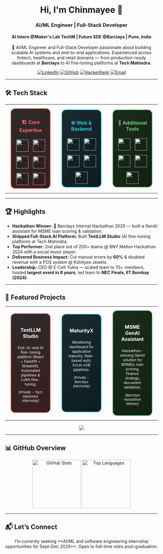 <h1 align="center">Hi, I'm Chinmayee 👋</h1>
<h3 align="center">AI/ML Engineer | Full-Stack Developer</h3>
<h4 align="center">AI Intern @Maker's Lab TechM | Future SDE @Barclays | Pune, India</h4>

<p align="center">
  🚀 AI/ML Engineer and Full-Stack Developer passionate about building scalable AI systems and end-to-end applications.  
  Experienced across fintech, healthcare, and retail domains — from production-ready dashboards at <b>Barclays</b> to AI fine-tuning platforms at <b>Tech Mahindra</b>.
</p>

<p align="center">
<a href="https://linkedin.com/in/chinmayee-randive" target="_blank"><img src="https://img.shields.io/badge/LinkedIn-0077B5?style=for-the-badge&logo=linkedin&logoColor=white" alt="LinkedIn"/></a>
<a href="https://github.com/chinmayee-s-r" target="_blank"><img src="https://img.shields.io/badge/GitHub-100000?style=for-the-badge&logo=github&logoColor=white" alt="GitHub"/></a>
<a href="https://www.hackerrank.com/chinmayeer" target="_blank"><img src="https://img.shields.io/badge/HackerRank-2EC866?style=for-the-badge&logo=HackerRank&logoColor=white" alt="HackerRank"/></a>
<a href="mailto:chinmayee.randive.official@gmail.com"><img src="https://img.shields.io/badge/Email-D14836?style=for-the-badge&logo=gmail&logoColor=white" alt="Email"/></a>
</p>

---

## 🛠 Tech Stack

<div align="center">
<table width="100%">
<tr>
<td align="center" width="33%">
<div style="border: 2px solid #FF6B6B; border-radius: 15px; padding: 10px; margin: 10px; background: linear-gradient(135deg, #2C2C2C, #3A1C1C);">
<h4 style="color:#FF6B6B;">🏗️ Core Expertise</h4>
<div style="display:flex; justify-content:center; gap:15px; flex-wrap:wrap;">
<img src="https://cdn.jsdelivr.net/gh/devicons/devicon/icons/python/python-original.svg" width="40" height="40" title="Python"/>
<img src="https://cdn.jsdelivr.net/gh/devicons/devicon/icons/java/java-original.svg" width="40" height="40" title="Java"/>
<img src="https://cdn.jsdelivr.net/gh/devicons/devicon/icons/react/react-original.svg" width="40" height="40" title="React"/>
<img src="https://cdn.jsdelivr.net/gh/devicons/devicon/icons/fastapi/fastapi-original.svg" width="40" height="40" title="FastAPI"/>
<img src="https://cdn.jsdelivr.net/gh/devicons/devicon/icons/mysql/mysql-original.svg" width="40" height="40" title="MySQL"/>
<img src="https://cdn.jsdelivr.net/gh/devicons/devicon/icons/pytorch/pytorch-original.svg" width="40" height="40" title="PyTorch"/>
</div>
</div>
</td>

<td align="center" width="33%">
<div style="border: 2px solid #26C6DA; border-radius: 15px; padding: 10px; margin: 10px; background: linear-gradient(135deg, #1A2A2F, #0D1C1F);">
<h4 style="color:#26C6DA;">🌐 Web & Backend</h4>
<div style="display:flex; justify-content:center; gap:15px; flex-wrap:wrap;">
<img src="https://cdn.jsdelivr.net/gh/devicons/devicon/icons/angular/angular-original.svg" width="40" height="40" title="Angular"/>
<img src="https://cdn.jsdelivr.net/gh/devicons/devicon/icons/javascript/javascript-original.svg" width="40" height="40" title="JavaScript"/>
<img src="https://cdn.jsdelivr.net/gh/devicons/devicon/icons/typescript/typescript-original.svg" width="40" height="40" title="TypeScript"/>
<img src="https://cdn.jsdelivr.net/gh/devicons/devicon/icons/sqlite/sqlite-original.svg" width="40" height="40" title="SQLite"/>
<img src="https://cdn.jsdelivr.net/gh/devicons/devicon/icons/oracle/oracle-original.svg" width="40" height="40" title="Oracle"/>
</div>
</div>
</td>

<td align="center" width="33%">
<div style="border: 2px solid #6BCF7F; border-radius: 15px; padding: 10px; margin: 10px; background: linear-gradient(135deg, #1C2B1C, #122112);">
<h4 style="color:#6BCF7F;">🧩 Additional Tools</h4>
<div style="display:flex; justify-content:center; gap:15px; flex-wrap:wrap;">
<img src="https://cdn.jsdelivr.net/gh/devicons/devicon/icons/mongodb/mongodb-original.svg" width="40" height="40" title="MongoDB"/>
<img src="https://cdn.jsdelivr.net/gh/devicons/devicon/icons/firebase/firebase-plain.svg" width="40" height="40" title="Firebase"/>
<img src="https://cdn.jsdelivr.net/gh/devicons/devicon/icons/docker/docker-original.svg" width="40" height="40" title="Docker"/>
<img src="https://cdn.jsdelivr.net/gh/devicons/devicon/icons/kubernetes/kubernetes-original.svg" width="40" height="40" title="Kubernetes"/>
<img src="https://cdn.jsdelivr.net/gh/devicons/devicon/icons/git/git-original.svg" width="40" height="40" title="Git"/>
</div>
</div>
</td>
</tr>
</table>
</div>

---

## 🏆 Highlights

- **Hackathon Winner:** 🏅 Barclays Internal Hackathon 2025 — built a GenAI assistant for MSME loan scoring & validation.  
- **Shipped Full-Stack AI Platform:** Built **TestLLM Studio** (AI fine-tuning platform) at Tech Mahindra.  
- **Top Performer:** 2nd place out of 200+ teams @ BNY Mellon Hackathon 2024 with a social music player.  
- **Delivered Business Impact:** Cut manual errors by **60%** & doubled revenue with a POS system @ Kshityee Jewels.  
- **Leadership:** CEO @ E-Cell Yukta — scaled team to 70+ members, hosted **largest event in 8 years**, led team to **NEC Finals, IIT Bombay (2024)**.  

---

## 🚀 Featured Projects

<div align="center">

<table>
<tr>
<td align="center" width="33%">
<div style="border: 2px solid #FF6B6B; border-radius: 15px; padding: 20px; margin: 10px; background: linear-gradient(135deg, #2C2C2C, #3A1C1C); min-height: 280px;">
<h4 style="color: white;">TestLLM Studio</h4>
<p style="color: white; font-size: 12px;">End-to-end AI fine-tuning platform (React + FastAPI + Streamlit). Automated pipelines & LoRA fine-tuning.</p>
<p style="color: white; font-size: 11px; font-style: italic;">[Private - Tech Mahindra Internship]</p>
</div>
</td>

<td align="center" width="33%">
<div style="border: 2px solid #26C6DA; border-radius: 15px; padding: 20px; margin: 10px; background: linear-gradient(135deg, #1A2A2F, #0D1C1F); min-height: 280px;">
<h4 style="color: white;">MaturityX</h4>
<p style="color: white; font-size: 12px;">Monitoring dashboard for application maturity. Role-based auth, Excel→DB pipelines.</p>
<p style="color: white; font-size: 11px; font-style: italic;">[Private - Barclays Internship]</p>
</div>
</td>

<td align="center" width="33%">
<div style="border: 2px solid #6BCF7F; border-radius: 15px; padding: 20px; margin: 10px; background: linear-gradient(135deg, #1C2B1C, #122112); min-height: 280px;">
<h4 style="color: white;">MSME GenAI Assistant</h4>
<p style="color: white; font-size: 12px;">Hackathon-winning GenAI solution for MSMEs: loan scoring, finance strategy, document validation.</p>
<p style="color: white; font-size: 11px; font-style: italic;">[Barclays Hackathon Winner]</p>
</div>
</td>
</tr>
</table>

<p style="margin-top: 15px;">
<a href="https://github.com/chinmayee-s-r?tab=repositories" target="_blank">
<img src="https://img.shields.io/badge/View_More_Projects-764ba2?style=for-the-badge&logo=github&logoColor=white"/>
</a>
</p>

</div>

---

## 📊 GitHub Overview

<p align="center">
<img src="https://github-readme-stats.vercel.app/api?username=chinmayee-s-r&show_icons=true&theme=radical" height="160" alt="GitHub Stats"/>
<img src="https://github-readme-stats.vercel.app/api/top-langs/?username=chinmayee-s-r&layout=compact&theme=radical" height="160" alt="Top Languages"/>
</p>

---

## 📬 Let’s Connect  

<p align="center">
I’m currently seeking **AI/ML and software engineering internship opportunities for Sept–Dec 2025**.  
Open to full-time roles post-graduation.
</p>
